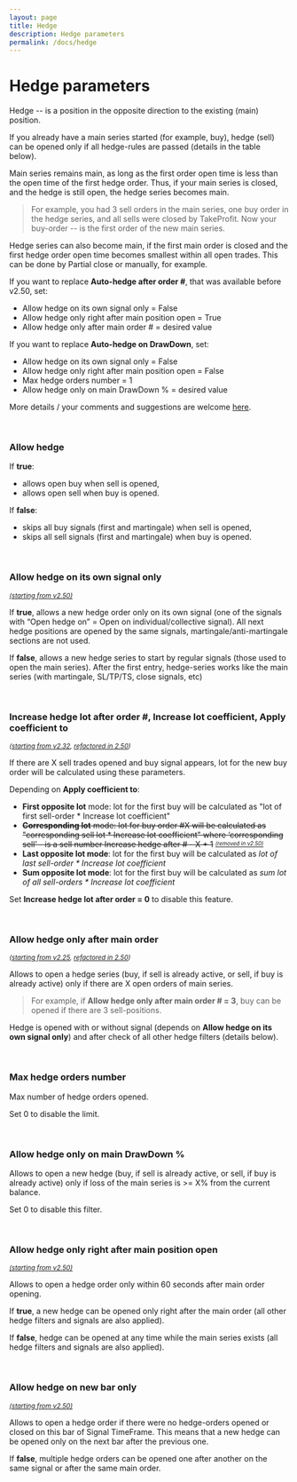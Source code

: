 ```yaml
---
layout: page
title: Hedge
description: Hedge parameters
permalink: /docs/hedge
---
```


# Hedge parameters

Hedge -- is a position in the opposite direction to the existing (main) position.

If you already have a main series started (for example, buy), hedge (sell) can be opened only if all hedge-rules are passed (details in the table below).

Main series remains main, as long as the first order open time is less than the open time of the first hedge order. Thus, if your main series is closed, and the hedge is still open, the hedge series becomes main.

> For example, you had 3 sell orders in the main series, one buy order in the hedge series, and all sells were closed by TakeProfit. Now your buy-order -- is the first order of the new main series.

Hedge series can also become main, if the first main order is closed and the first hedge order open time becomes smallest within all open trades. This can be done by Partial close or manually, for example.

If you want to replace **Auto-hedge after order #**, that was available before v2.50, set:
* Allow hedge on its own signal only = False
* Allow hedge only right after main position open = True
* Allow hedge only after main order # = desired value

If you want to replace **Auto-hedge on DrawDown**, set:
* Allow hedge on its own signal only = False
* Allow hedge only right after main position open = False
* Max hedge orders number = 1
* Allow hedge only on main DrawDown % = desired value

More details / your comments and suggestions are welcome [here](https://t.me/CommunityPowerNews/60).

<br />

### Allow hedge

If **true**:
* allows open buy when sell is opened,
* allows open sell when buy is opened.

If **false**:
* skips all buy signals (first and martingale) when sell is opened,
* skips all sell signals (first and martingale) when buy is opened.

<br />

### Allow hedge on its own signal only

<sup>[*(starting from v2.50)*](/docs/versions-history#20221014-20230107-250)</sup>

If **true**, allows a new hedge order only on its own signal (one of the signals with “Open hedge on” = Open on individual/collective signal).
All next hedge positions are opened by the same signals, martingale/anti-martingale sections are not used.

If **false**, allows a new hedge series to start by regular signals (those used to open the main series).
After the first entry, hedge-series works like the main series (with martingale, SL/TP/TS, close signals, etc)

<br />

### Increase hedge lot after order #, Increase lot coefficient, Apply coefficient to

<sup>*([starting from v2.32](/docs/versions-history#20210605-232), [refactored in 2.50](/docs/versions-history#20221014-20230107-250))*</sup>

If there are X sell trades opened and buy signal appears, lot for the new buy order will be calculated using these parameters.

Depending on **Apply coefficient to**:
* **First opposite lot** mode: lot for the first buy will be calculated as "lot of first sell-order * Increase lot coefficient"
* ~~**Corresponding lot** mode: lot for buy order #X will be calculated as "corresponding sell lot * Increase lot coefficient" where ‘corresponding sell’ - is a sell number Increase hedge after # - X + 1~~ <sup><sub>[*(removed in v2.50)*](/docs/versions-history#20221014-20230107-250)</sub></sup>
* **Last opposite lot mode**: lot for the first buy will be calculated as *lot of last sell-order * Increase lot coefficient*
* **Sum opposite lot mode**: lot for the first buy will be calculated as *sum lot of all sell-orders * Increase lot coefficient*

Set **Increase hedge lot after order = 0** to disable this feature.

<br />

### Allow hedge only after main order #

<sup>*([starting from v2.25](/docs/versions-history#20210115-225), [refactored in 2.50](/docs/versions-history#20221014-20230107-250))*</sup>

Allows to open a hedge series (buy, if sell is already active, or sell, if buy is already active) only if there are X open orders of main series.

> For example, if **Allow hedge only after main order # = 3**, buy can be opened if there are 3 sell-positions.

Hedge is opened with or without signal (depends on **Allow hedge on its own signal only**) and after check of all other hedge filters (details below).

<br />

### Max hedge orders number

Max number of hedge orders opened.

Set 0 to disable the limit.

<br />

### Allow hedge only on main DrawDown %

Allows to open a new hedge (buy, if sell is already active, or sell, if buy is already active) only if loss of the main series is >= X% from the current balance.

Set 0 to disable this filter.

<br />

### Allow hedge only right after main position open

<sup>[*(starting from v2.50)*](/docs/versions-history#20221014-20230107-250)</sup>

Allows to open a hedge order only within 60 seconds after main order opening.

If **true**, a new hedge can be opened only right after the main order (all other hedge filters and signals are also applied).

If **false**, hedge can be opened at any time while the main series exists (all hedge filters and signals are also applied).

<br />

### Allow hedge on new bar only

<sup>[*(starting from v2.50)*](/docs/versions-history#20221014-20230107-250)</sup>

Allows to open a hedge order if there were no hedge-orders opened or closed on this bar of Signal TimeFrame. This means that a new hedge can be opened only on the next bar after the previous one.

If **false**, multiple hedge orders can be opened one after another on the same signal or after the same main order.

